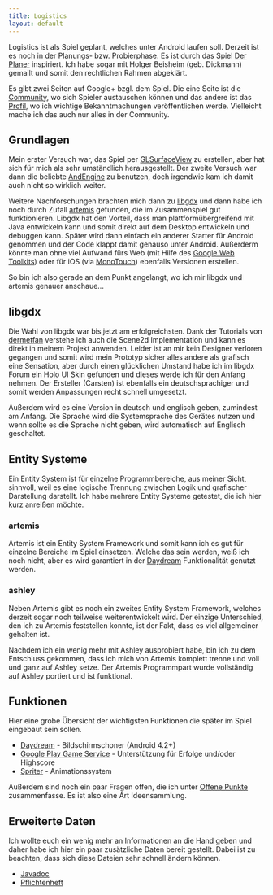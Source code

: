 ```yaml
---
title: Logistics
layout: default
---
```

Logistics ist als Spiel geplant, welches unter Android laufen soll. Derzeit ist es noch in der Planungs- bzw. Probierphase. Es ist durch das Spiel [Der Planer][1] inspiriert. Ich habe sogar mit Holger Beisheim (geb. Dickmann) gemailt und somit den rechtlichen Rahmen abgeklärt.

Es gibt zwei Seiten auf Google+ bzgl. dem Spiel. Die eine Seite ist die [Community][2], wo sich Spieler austauschen können und das andere ist das [Profil][3], wo ich wichtige Bekanntmachungen veröffentlichen werde. Vielleicht mache ich das auch nur alles in der Community.

## Grundlagen

Mein erster Versuch war, das Spiel per [GLSurfaceView][4] zu erstellen, aber hat sich für mich als sehr umständlich herausgestellt. Der zweite Versuch war dann die beliebte [AndEngine](http://www.andengine.org/) zu benutzen, doch irgendwie kam ich damit auch nicht so wirklich weiter. 

Weitere Nachforschungen brachten mich dann zu [libgdx](http://libgdx.badlogicgames.com/) und dann habe ich noch durch Zufall [artemis](http://gamadu.com/artemis/) gefunden, die im Zusammenspiel gut funktionieren. Libgdx hat den Vorteil, dass man plattformübergreifend mit Java entwickeln kann und somit direkt auf dem Desktop entwickeln und debuggen kann. Später wird dann einfach ein anderer Starter für Android genommen und der Code klappt damit genauso unter Android. Außerderm könnte man ohne viel Aufwand fürs Web (mit Hilfe des [Google Web Toolkits](https://developers.google.com/web-toolkit/)) oder für iOS (via [MonoTouch](http://xamarin.com/monotouch|Monotouch)) ebenfalls Versionen erstellen.

So bin ich also gerade an dem Punkt angelangt, wo ich mir libgdx und artemis genauer anschaue...

## libgdx

Die Wahl von libgdx war bis jetzt am erfolgreichsten. Dank der Tutorials von [dermetfan](http://dermetfan.bplaced.net/) verstehe ich auch die Scene2d Implementation und kann es direkt in meinem Projekt anwenden. Leider ist an mir kein Designer verloren gegangen und somit wird mein Prototyp sicher alles andere als grafisch eine Sensation, aber durch einen glücklichen Umstand habe ich im libgdx Forum ein Holo UI Skin gefunden und dieses werde ich für den Anfang nehmen. Der Ersteller (Carsten) ist ebenfalls ein deutschsprachiger und somit werden Anpassungen recht schnell umgesetzt.

Außerdem wird es eine Version in deutsch und englisch geben, zumindest am Anfang. Die Sprache wird die Systemsprache des Gerätes nutzen und wenn sollte es die Sprache nicht geben, wird automatisch auf Englisch geschaltet.

## Entity Systeme

Ein Entity System ist für einzelne Programmbereiche, aus meiner Sicht, sinnvoll, weil es eine logische Trennung zwischen Logik und grafischer Darstellung darstellt. Ich habe mehrere Entity Systeme getestet, die ich hier kurz anreißen möchte.

### artemis

Artemis ist ein Entity System Framework und somit kann ich es gut für einzelne Bereiche im Spiel einsetzen. Welche das sein werden, weiß ich noch nicht, aber es wird garantiert in der [Daydream](daydream) Funktionalität genutzt werden.

### ashley

Neben Artemis gibt es noch ein zweites Entity System Framework, welches derzeit sogar noch teilweise weiterentwickelt wird. Der einzige Unterschied, den ich zu Artemis feststellen konnte, ist der Fakt, dass es viel allgemeiner gehalten ist. 

Nachdem ich ein wenig mehr mit Ashley ausprobiert habe, bin ich zu dem Entschluss gekommen, dass ich mich von Artemis komplett trenne und voll und ganz auf Ashley setze. Der Artemis Programmpart wurde vollständig auf Ashley portiert und ist funktional.

## Funktionen

Hier eine grobe Übersicht der wichtigsten Funktionen die später im Spiel eingebaut sein sollen.

* [Daydream](daydream.html) - Bildschirmschoner (Android 4.2+)
* [Google Play Game Service](googleplaygameservice.html) - Unterstützung für Erfolge und/oder Highscore
* [Spriter](spriter.html) - Animationssystem

Außerdem sind noch ein paar Fragen offen, die ich unter [Offene Punkte](open.html) zusammenfasse. Es ist also eine Art Ideensammlung.

## Erweiterte Daten

Ich wollte euch ein wenig mehr an Informationen an die Hand geben und daher habe ich hier ein paar zusätzliche Daten bereit gestellt. Dabei ist zu beachten, dass sich diese Dateien sehr schnell ändern können.

* [Javadoc](javadoc)
* [Pflichtenheft](pdf/handbuch.pdf)

[1]: (http://de.wikipedia.org/wiki/Der_Planer)
[2]: (https://plus.google.com/communities/112783520362507786585)
[3]: (https://plus.google.com/107995254283921704484/posts)
[4]: (http://developer.android.com/reference/android/opengl/GLSurfaceView.html)
